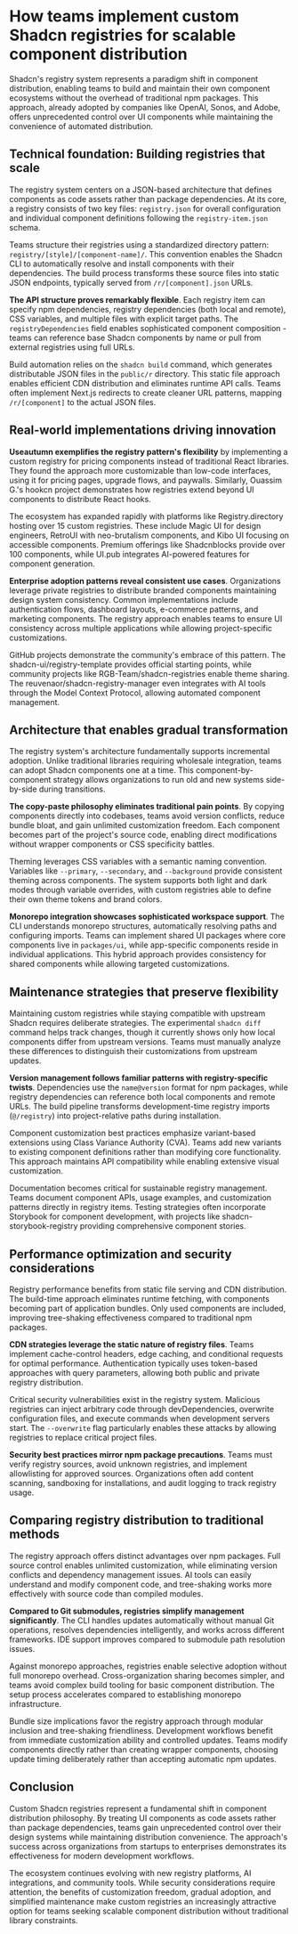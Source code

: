 # How teams implement custom Shadcn registries for scalable component distribution

Shadcn's registry system represents a paradigm shift in component distribution, enabling teams to build and maintain their own component ecosystems without the overhead of traditional npm packages. This approach, already adopted by companies like OpenAI, Sonos, and Adobe, offers unprecedented control over UI components while maintaining the convenience of automated distribution.

## Technical foundation: Building registries that scale

The registry system centers on a JSON-based architecture that defines components as code assets rather than package dependencies. At its core, a registry consists of two key files: `registry.json` for overall configuration and individual component definitions following the `registry-item.json` schema.

Teams structure their registries using a standardized directory pattern: `registry/[style]/[component-name]/`. This convention enables the Shadcn CLI to automatically resolve and install components with their dependencies. The build process transforms these source files into static JSON endpoints, typically served from `/r/[component].json` URLs.

**The API structure proves remarkably flexible**. Each registry item can specify npm dependencies, registry dependencies (both local and remote), CSS variables, and multiple files with explicit target paths. The `registryDependencies` field enables sophisticated component composition - teams can reference base Shadcn components by name or pull from external registries using full URLs.

Build automation relies on the `shadcn build` command, which generates distributable JSON files in the `public/r` directory. This static file approach enables efficient CDN distribution and eliminates runtime API calls. Teams often implement Next.js redirects to create cleaner URL patterns, mapping `/r/[component]` to the actual JSON files.

## Real-world implementations driving innovation

**Useautumn exemplifies the registry pattern's flexibility** by implementing a custom registry for pricing components instead of traditional React libraries. They found the approach more customizable than low-code interfaces, using it for pricing pages, upgrade flows, and paywalls. Similarly, Ouassim G.'s hookcn project demonstrates how registries extend beyond UI components to distribute React hooks.

The ecosystem has expanded rapidly with platforms like Registry.directory hosting over 15 custom registries. These include Magic UI for design engineers, RetroUI with neo-brutalism components, and Kibo UI focusing on accessible components. Premium offerings like Shadcnblocks provide over 100 components, while UI.pub integrates AI-powered features for component generation.

**Enterprise adoption patterns reveal consistent use cases**. Organizations leverage private registries to distribute branded components maintaining design system consistency. Common implementations include authentication flows, dashboard layouts, e-commerce patterns, and marketing components. The registry approach enables teams to ensure UI consistency across multiple applications while allowing project-specific customizations.

GitHub projects demonstrate the community's embrace of this pattern. The shadcn-ui/registry-template provides official starting points, while community projects like RGB-Team/shadcn-registries enable theme sharing. The reuvenaor/shadcn-registry-manager even integrates with AI tools through the Model Context Protocol, allowing automated component management.

## Architecture that enables gradual transformation

The registry system's architecture fundamentally supports incremental adoption. Unlike traditional libraries requiring wholesale integration, teams can adopt Shadcn components one at a time. This component-by-component strategy allows organizations to run old and new systems side-by-side during transitions.

**The copy-paste philosophy eliminates traditional pain points**. By copying components directly into codebases, teams avoid version conflicts, reduce bundle bloat, and gain unlimited customization freedom. Each component becomes part of the project's source code, enabling direct modifications without wrapper components or CSS specificity battles.

Theming leverages CSS variables with a semantic naming convention. Variables like `--primary`, `--secondary`, and `--background` provide consistent theming across components. The system supports both light and dark modes through variable overrides, with custom registries able to define their own theme tokens and brand colors.

**Monorepo integration showcases sophisticated workspace support**. The CLI understands monorepo structures, automatically resolving paths and configuring imports. Teams can implement shared UI packages where core components live in `packages/ui`, while app-specific components reside in individual applications. This hybrid approach provides consistency for shared components while allowing targeted customizations.

## Maintenance strategies that preserve flexibility

Maintaining custom registries while staying compatible with upstream Shadcn requires deliberate strategies. The experimental `shadcn diff` command helps track changes, though it currently shows only how local components differ from upstream versions. Teams must manually analyze these differences to distinguish their customizations from upstream updates.

**Version management follows familiar patterns with registry-specific twists**. Dependencies use the `name@version` format for npm packages, while registry dependencies can reference both local components and remote URLs. The build pipeline transforms development-time registry imports (`@/registry`) into project-relative paths during installation.

Component customization best practices emphasize variant-based extensions using Class Variance Authority (CVA). Teams add new variants to existing component definitions rather than modifying core functionality. This approach maintains API compatibility while enabling extensive visual customization.

Documentation becomes critical for sustainable registry management. Teams document component APIs, usage examples, and customization patterns directly in registry items. Testing strategies often incorporate Storybook for component development, with projects like shadcn-storybook-registry providing comprehensive component stories.

## Performance optimization and security considerations

Registry performance benefits from static file serving and CDN distribution. The build-time approach eliminates runtime fetching, with components becoming part of application bundles. Only used components are included, improving tree-shaking effectiveness compared to traditional npm packages.

**CDN strategies leverage the static nature of registry files**. Teams implement cache-control headers, edge caching, and conditional requests for optimal performance. Authentication typically uses token-based approaches with query parameters, allowing both public and private registry distribution.

Critical security vulnerabilities exist in the registry system. Malicious registries can inject arbitrary code through devDependencies, overwrite configuration files, and execute commands when development servers start. The `--overwrite` flag particularly enables these attacks by allowing registries to replace critical project files.

**Security best practices mirror npm package precautions**. Teams must verify registry sources, avoid unknown registries, and implement allowlisting for approved sources. Organizations often add content scanning, sandboxing for installations, and audit logging to track registry usage.

## Comparing registry distribution to traditional methods

The registry approach offers distinct advantages over npm packages. Full source control enables unlimited customization, while eliminating version conflicts and dependency management issues. AI tools can easily understand and modify component code, and tree-shaking works more effectively with source code than compiled modules.

**Compared to Git submodules, registries simplify management significantly**. The CLI handles updates automatically without manual Git operations, resolves dependencies intelligently, and works across different frameworks. IDE support improves compared to submodule path resolution issues.

Against monorepo approaches, registries enable selective adoption without full monorepo overhead. Cross-organization sharing becomes simpler, and teams avoid complex build tooling for basic component distribution. The setup process accelerates compared to establishing monorepo infrastructure.

Bundle size implications favor the registry approach through modular inclusion and tree-shaking friendliness. Development workflows benefit from immediate customization ability and controlled updates. Teams modify components directly rather than creating wrapper components, choosing update timing deliberately rather than accepting automatic npm updates.

## Conclusion

Custom Shadcn registries represent a fundamental shift in component distribution philosophy. By treating UI components as code assets rather than package dependencies, teams gain unprecedented control over their design systems while maintaining distribution convenience. The approach's success across organizations from startups to enterprises demonstrates its effectiveness for modern development workflows.

The ecosystem continues evolving with new registry platforms, AI integrations, and community tools. While security considerations require attention, the benefits of customization freedom, gradual adoption, and simplified maintenance make custom registries an increasingly attractive option for teams seeking scalable component distribution without traditional library constraints.

